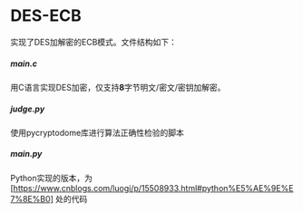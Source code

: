 # DES-ECB
实现了DES加解密的ECB模式。文件结构如下：
##### main.c 
用C语言实现DES加密，仅支持**8**字节明文/密文/密钥加解密。

##### judge.py
使用pycryptodome库进行算法正确性检验的脚本

##### main.py
Python实现的版本，为 [https://www.cnblogs.com/luogi/p/15508933.html#python%E5%AE%9E%E7%8E%B0] 处的代码